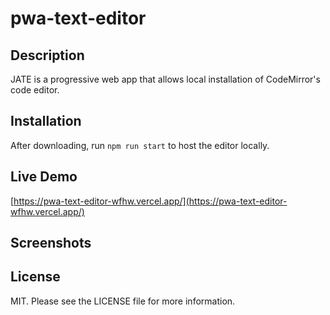 # pwa-text-editor

## Description
JATE is a progressive web app that allows local installation of CodeMirror's code editor.

## Installation
After downloading, run `npm run start` to host the editor locally.

## Live Demo
[https://pwa-text-editor-wfhw.vercel.app/](https://pwa-text-editor-wfhw.vercel.app/)

## Screenshots


## License
MIT. Please see the LICENSE file for more information.

